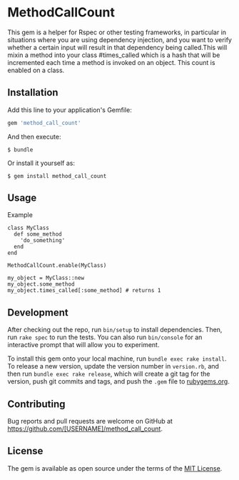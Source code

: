 # MethodCallCount

This gem is a helper for Rspec or other testing frameworks, in particular in situations where you are using dependency injection, and you want to verify whether a certain input will result in that dependency being called.This will mixin a method into your class #times_called which is a hash that will be incremented each time a method is invoked on an object.  This count is enabled on a class.

## Installation

Add this line to your application's Gemfile:

```ruby
gem 'method_call_count'
```

And then execute:

    $ bundle

Or install it yourself as:

    $ gem install method_call_count

## Usage



Example

```
class MyClass
  def some_method
    'do_something'
  end
end

MethodCallCount.enable(MyClass)

my_object = MyClass::new
my_object.some_method
my_object.times_called[:some_method] # returns 1
```


## Development

After checking out the repo, run `bin/setup` to install dependencies. Then, run `rake spec` to run the tests. You can also run `bin/console` for an interactive prompt that will allow you to experiment.

To install this gem onto your local machine, run `bundle exec rake install`. To release a new version, update the version number in `version.rb`, and then run `bundle exec rake release`, which will create a git tag for the version, push git commits and tags, and push the `.gem` file to [rubygems.org](https://rubygems.org).

## Contributing

Bug reports and pull requests are welcome on GitHub at https://github.com/[USERNAME]/method_call_count.

## License

The gem is available as open source under the terms of the [MIT License](https://opensource.org/licenses/MIT).
